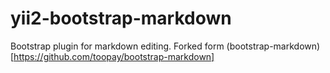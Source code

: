 yii2-bootstrap-markdown
=======================

  Bootstrap plugin for markdown editing. Forked form (bootstrap-markdown)[https://github.com/toopay/bootstrap-markdown]
